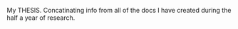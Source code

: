 My THESIS. Concatinating info from all of the docs I have created during the half a year of research.